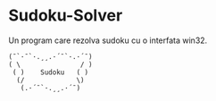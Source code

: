# Sudoku-Solver
Un program care rezolva sudoku cu o interfata win32.
```
(¯`·¯`·.¸¸.·´¯`·.·´¯)
( \               / )
 ( )    Sudoku   ( )
  (/             \)
   (.·´¯`·.¸¸.·´¯)
```
